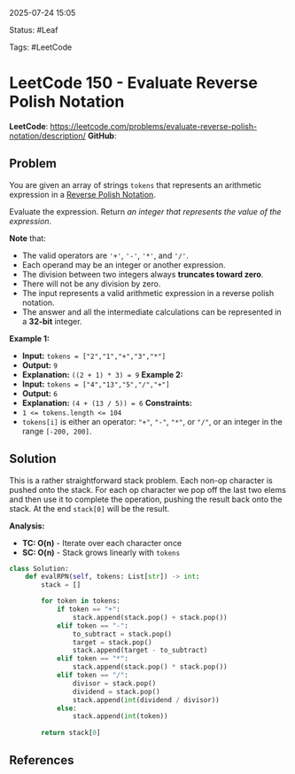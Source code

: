 2025-07-24 15:05

Status: #Leaf

Tags: #LeetCode 

# LeetCode 150 - Evaluate Reverse Polish Notation
**LeetCode**: https://leetcode.com/problems/evaluate-reverse-polish-notation/description/
**GitHub**:
## Problem
You are given an array of strings `tokens` that represents an arithmetic expression in a [Reverse Polish Notation](http://en.wikipedia.org/wiki/Reverse_Polish_notation).

Evaluate the expression. Return _an integer that represents the value of the expression_.

**Note** that:
- The valid operators are `'+'`, `'-'`, `'*'`, and `'/'`.
- Each operand may be an integer or another expression.
- The division between two integers always **truncates toward zero**.
- There will not be any division by zero.
- The input represents a valid arithmetic expression in a reverse polish notation.
- The answer and all the intermediate calculations can be represented in a **32-bit** integer.

**Example 1:**
- **Input:** `tokens = ["2","1","+","3","*"]`
- **Output:** `9`
- **Explanation:** `((2 + 1) * 3) = 9`
**Example 2:** 
- **Input:** `tokens = ["4","13","5","/","+"]`
- **Output:** `6`
- **Explanation:** `(4 + (13 / 5)) = 6`
**Constraints:**
- `1 <= tokens.length <= 104`
- `tokens[i]` is either an operator: `"+"`, `"-"`, `"*"`, or `"/"`, or an integer in the range `[-200, 200]`.
## Solution
This is a rather straightforward stack problem. Each non-op character is pushed onto the stack. For each op character we pop off the last two elems and then use it to complete the operation, pushing the result back onto the stack. At the end `stack[0]` will be the result. 

**Analysis:**
- **TC: O(n)** - Iterate over each character once
- **SC: O(n)** - Stack grows linearly with `tokens`
```python
class Solution:
    def evalRPN(self, tokens: List[str]) -> int:
        stack = []

        for token in tokens:
            if token == "+":
                stack.append(stack.pop() + stack.pop())
            elif token == "-":
                to_subtract = stack.pop()
                target = stack.pop()
                stack.append(target - to_subtract)
            elif token == "*":
                stack.append(stack.pop() * stack.pop())
            elif token == "/":
                divisor = stack.pop()
                dividend = stack.pop()
                stack.append(int(dividend / divisor))
            else:
	            stack.append(int(token))
        
        return stack[0]
```
## References
